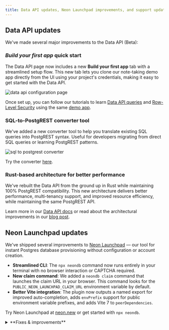 ```yaml
---
title: Data API updates, Neon Launchpad improvements, and support updates
---
```


## Data API updates

We've made several major improvements to the Data API (Beta):

### _Build your first app_ quick start

The Data API page now includes a new **Build your first app** tab with a streamlined setup flow. This new tab lets you clone our note-taking demo app directly from the UI using your project's credentials, making it easy to get started with the Data API.

![data api configuration page](/docs/changelog/data_api_config_page.png)

Once set up, you can follow our tutorials to learn [Data API queries](/docs/data-api/demo) and [Row-Level Security](/docs/guides/rls-tutorial) using the same [demo app](https://github.com/neondatabase-labs/neon-data-api-neon-auth).

### SQL-to-PostgREST converter tool

We've added a new converter tool to help you translate existing SQL queries into PostgREST syntax. Useful for developers migrating from direct SQL queries or learning PostgREST patterns.

![sql to postgrest converter](/docs/changelog/sql_postgrest_converter.png)

Try the converter [here](/docs/data-api/sql-to-postgrest).

### Rust-based architecture for better performance

We've rebuilt the Data API from the ground up in Rust while maintaining 100% PostgREST compatibility. This new architecture delivers better performance, multi-tenancy support, and improved resource efficiency, while maintaining the same PostgREST API.

Learn more in our [Data API docs](/docs/data-api/get-started) or read about the architectural improvements in our [blog post](https://neon.com/blog/a-postgrest-compatible-data-api-now-on-neon).

## Neon Launchpad updates

We've shipped several improvements to [Neon Launchpad](/docs/reference/neon-launchpad) — our tool for instant Postgres database provisioning without configuration or account creation.

- **Streamlined CLI**: The `npx neondb` command now runs entirely in your terminal with no browser interaction or CAPTCHA required.
- **New claim command**: We added a `neondb claim` command that launches the claim URL in your browser. This command looks for the `PUBLIC_NEON_LAUNCHPAD_CLAIM_URL` environment variable by default.
- **Better Vite integration**: The plugin now outputs a named export for improved auto-completion, adds `envPrefix` support for public environment variable prefixes, and adds Vite 7 to `peerDependencies`.

Try Neon Launchpad at [neon.new](https://neon.new/) or get started with `npx neondb`.

<details>
<summary>**Fixes & improvements**</summary>

- **Snapshots API**
  - Added `restored_from` and `restored_as` fields to branch API responses, providing better tracking of snapshot restore relationships for AI agents and automated workflows. These fields show which snapshot was used to restore a branch and which branch was replaced during restoration.

- **Postgres extensions**
  - The [pgvector](/docs/extensions/pgvector) extension (version 0.8.1) is now supported on Postgres 18.

</details>
